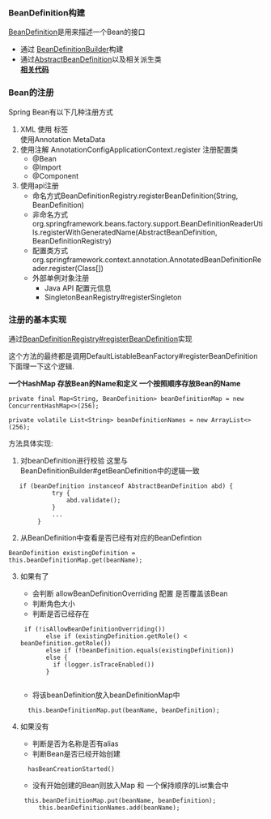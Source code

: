 ### **BeanDefinition构建**
  [BeanDefinition](../BeanDefinition.md)是用来描述一个Bean的接口
 * 通过 [BeanDefinitionBuilder](https://github.com/spring-projects/spring-framework/blob/main/spring-beans/src/main/java/org/springframework/beans/factory/support/BeanDefinitionBuilder.java)构建
 * 通过[AbstractBeanDefinition](https://github.com/spring-projects/spring-framework/blob/main/spring-beans/src/main/java/org/springframework/beans/factory/support/AbstractBeanDefinition.java)以及相关派生类  
[**相关代码**](../../spring-beans-overview/src/main/java/com/fantasybaby/spring/beans/overview/BeanDefinitionBuildDemo.java)

### **Bean的注册**
Spring Bean有以下几种注册方式
1. XML 使用 <Bean name /> 标签  
	使用Annotation MetaData
2. 使用注解
  AnnotationConfigApplicationContext.register 注册配置类
   * @Bean
   * @Import
   * @Component
3. 使用api注册
   * 命名方式BeanDefinitionRegistry.registerBeanDefinition(String, BeanDefinition)
   * 非命名方式 org.springframework.beans.factory.support.BeanDefinitionReaderUtils.registerWithGeneratedName(AbstractBeanDefinition, BeanDefinitionRegistry)
   * 配置类方式 org.springframework.context.annotation.AnnotatedBeanDefinitionReader.register(Class[])
   * 外部单例对象注册
     * Java API 配置元信息
     * SingletonBeanRegistry#registerSingleton

### **注册的基本实现**
通过[BeanDefinitionRegistry#registerBeanDefinition](https://github.com/spring-projects/spring-framework/blob/main/spring-beans/src/main/java/org/springframework/beans/factory/support/BeanDefinitionRegistry.java)实现

这个方法的最终都是调用DefaultListableBeanFactory#registerBeanDefinition 下面理一下这个逻辑.

**一个HashMap 存放Bean的Name和定义 一个按照顺序存放Bean的Name**
```
private final Map<String, BeanDefinition> beanDefinitionMap = new ConcurrentHashMap<>(256);

private volatile List<String> beanDefinitionNames = new ArrayList<>(256);
```
方法具体实现:  
1.  对beanDefinition进行校验 这里与 BeanDefinitionBuilder#getBeanDefinition中的逻辑一致
```
   if (beanDefinition instanceof AbstractBeanDefinition abd) {
			try {
				abd.validate();
			}
			...
		}
```
2. 从BeanDefinition中查看是否已经有对应的BeanDefintion
```
BeanDefinition existingDefinition = this.beanDefinitionMap.get(beanName);
```
3. 如果有了
      
     * 会判断 allowBeanDefinitionOverriding 配置 是否覆盖该Bean
     * 判断角色大小
     * 判断是否已经存在
   ```
    if (!isAllowBeanDefinitionOverriding()) 
          else if (existingDefinition.getRole() < beanDefinition.getRole())
          else if (!beanDefinition.equals(existingDefinition))
          else {
            if (logger.isTraceEnabled())
          }
      
    ```  
     * 将该beanDefinition放入beanDefinitionMap中
    ```
      this.beanDefinitionMap.put(beanName, beanDefinition);
    ``` 
4. 如果没有
   * 判断是否为名称是否有alias
   * 判断Bean是否已经开始创建
    ```
      hasBeanCreationStarted()
    ```
   * 没有开始创建的Bean则放入Map 和 一个保持顺序的List集合中
   ```
    this.beanDefinitionMap.put(beanName, beanDefinition);
		this.beanDefinitionNames.add(beanName);
   ``` 
